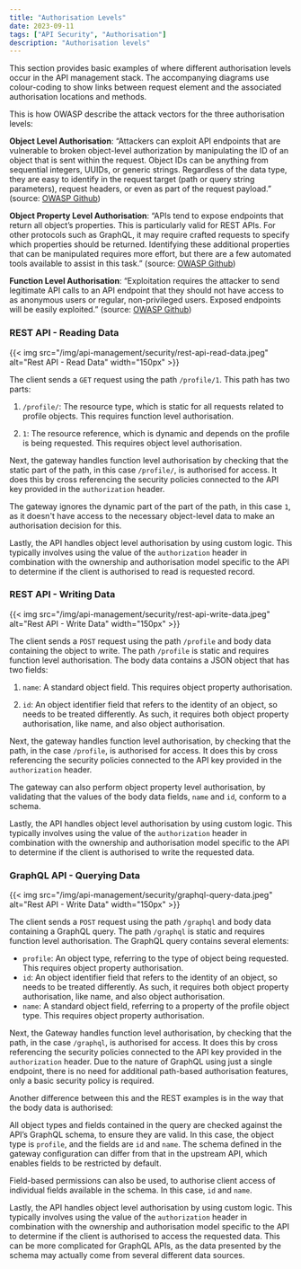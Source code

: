 ```yaml
---
title: "Authorisation Levels"
date: 2023-09-11
tags: ["API Security", "Authorisation"]
description: "Authorisation levels"
---
```



This section provides basic examples of where different authorisation levels occur in the API management stack. The accompanying diagrams use colour-coding to show links between request element and the associated authorisation locations and methods.

This is how OWASP describe the attack vectors for the three authorisation levels:

**Object Level Authorisation**: “Attackers can exploit API endpoints that are vulnerable to broken object-level authorization by manipulating the ID of an object that is sent within the request. Object IDs can be anything from sequential integers, UUIDs, or generic strings. Regardless of the data type, they are easy to identify in the request target (path or query string parameters), request headers, or even as part of the request payload.” (source: [OWASP Github](https://github.com/OWASP/API-Security/blob/9c9a808215fcbebda9f657c12f3e572371697eb2/editions/2023/en/0xa1-broken-object-level-authorization.md))

**Object Property Level Authorisation**: “APIs tend to expose endpoints that return all object’s properties. This is particularly valid for REST APIs. For other protocols such as GraphQL, it may require crafted requests to specify which properties should be returned. Identifying these additional properties that can be manipulated requires more effort, but there are a few automated tools available to assist in this task.” (source: [OWASP Github](https://github.com/OWASP/API-Security/blob/9c9a808215fcbebda9f657c12f3e572371697eb2/editions/2023/en/0xa3-broken-object-property-level-authorization.md))

**Function Level Authorisation**: “Exploitation requires the attacker to send legitimate API calls to an API endpoint that they should not have access to as anonymous users or regular, non-privileged users. Exposed endpoints will be easily exploited.” (source: [OWASP Github](https://github.com/OWASP/API-Security/blob/9c9a808215fcbebda9f657c12f3e572371697eb2/editions/2023/en/0xa3-broken-object-property-level-authorization.md))


### REST API - Reading Data

{{< img src="/img/api-management/security/rest-api-read-data.jpeg" alt="Rest API - Read Data" width="150px" >}}

The client sends a `GET` request using the path `/profile/1`. This path has two parts:

1. `/profile/`: The resource type, which is static for all requests related to profile objects. This requires function level authorisation.

2. `1`: The resource reference, which is dynamic and depends on the profile is being requested. This requires object level authorisation.

Next, the gateway handles function level authorisation by checking that the static part of the path, in this case `/profile/`, is authorised for access. It does this by cross referencing the security policies connected to the API key provided in the `authorization` header.

The gateway ignores the dynamic part of the part of the path, in this case `1`, as it doesn't have access to the necessary object-level data to make an authorisation decision for this.

Lastly, the API handles object level authorisation by using custom logic. This typically involves using the value of the `authorization` header in combination with the ownership and authorisation model specific to the API to determine if the client is authorised to read is requested record.

### REST API - Writing Data

{{< img src="/img/api-management/security/rest-api-write-data.jpeg" alt="Rest API - Write Data" width="150px" >}}

The client sends a `POST` request using the path `/profile` and body data containing the object to write. The path `/profile` is static and requires function level authorisation. The body data contains a JSON object that has two fields:

1. `name`: A standard object field. This requires object property authorisation.

2. `id`: An object identifier field that refers to the identity of an object, so needs to be treated differently. As such, it requires both object property authorisation, like name, and also object authorisation.

Next, the gateway handles function level authorisation, by checking that the path, in the case `/profile`, is authorised for access. It does this by cross referencing the security policies connected to the API key provided in the `authorization` header.

The gateway can also perform object property level authorisation, by validating that the values of the body data fields, `name` and `id`, conform to a schema.

Lastly, the API handles object level authorisation by using custom logic. This typically involves using the value of the `authorization` header in combination with the ownership and authorisation model specific to the API to determine if the client is authorised to write the requested data.

### GraphQL API - Querying Data


{{< img src="/img/api-management/security/graphql-query-data.jpeg" alt="Rest API - Write Data" width="150px" >}}

The client sends a `POST` request using the path `/graphql` and body data containing a GraphQL query. The path `/graphql` is static and requires function level authorisation. The GraphQL query contains several elements:

- `profile`: An object type, referring to the type of object being requested. This requires object property authorisation.
- `id`: An object identifier field that refers to the identity of an object, so needs to be treated differently. As such, it requires both object property authorisation, like name, and also object authorisation.
- `name`: A standard object field, referring to a property of the profile object type. This requires object property authorisation.

Next, the Gateway handles function level authorisation, by checking that the path, in the case `/graphql`, is authorised for access. It does this by cross referencing the security policies connected to the API key provided in the `authorization` header. Due to the nature of GraphQL using just a single endpoint, there is no need for additional path-based authorisation features, only a basic security policy is required.

Another difference between this and the REST examples is in the way that the body data is authorised:

All object types and fields contained in the query are checked against the API’s GraphQL schema, to ensure they are valid. In this case, the object type is `profile`, and the fields are `id` and `name`. The schema defined in the gateway configuration can differ from that in the upstream API, which enables fields to be restricted by default.

Field-based permissions can also be used, to authorise client access of individual fields available in the schema. In this case, `id` and `name`.

Lastly, the API handles object level authorisation by using custom logic. This typically involves using the value of the `authorization` header in combination with the ownership and authorisation model specific to the API to determine if the client is authorised to access the requested data. This can be more complicated for GraphQL APIs, as the data presented by the schema may actually come from several different data sources.